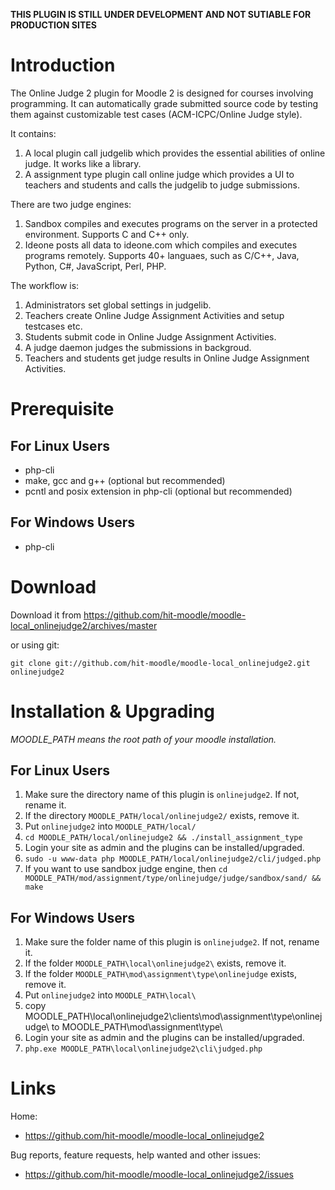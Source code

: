 **THIS PLUGIN IS STILL UNDER DEVELOPMENT AND NOT SUTIABLE FOR PRODUCTION SITES**

Introduction
============

The Online Judge 2 plugin for Moodle 2 is designed for courses involving programming.
It can automatically grade submitted source code by testing them against customizable
test cases (ACM-ICPC/Online Judge style).

It contains:

1. A local plugin call judgelib which provides the essential abilities of online judge.
   It works like a library.
2. A assignment type plugin call online judge which provides a UI to teachers and students
   and calls the judgelib to judge submissions.

There are two judge engines:

1. Sandbox compiles and executes programs on the server in a protected environment.
   Supports C and C++ only.
2. Ideone posts all data to ideone.com which compiles and executes programs remotely.
   Supports 40+ languaes, such as C/C++, Java, Python, C#, JavaScript, Perl, PHP.

The workflow is:

1. Administrators set global settings in judgelib.
2. Teachers create Online Judge Assignment Activities and setup testcases etc.
3. Students submit code in Online Judge Assignment Activities.
4. A judge daemon judges the submissions in backgroud.
5. Teachers and students get judge results in Online Judge Assignment Activities.


Prerequisite
============

For Linux Users
---------------

* php-cli
* make, gcc and g++ (optional but recommended)
* pcntl and posix extension in php-cli (optional but recommended)

For Windows Users
-----------------

* php-cli


Download
========

Download it from https://github.com/hit-moodle/moodle-local_onlinejudge2/archives/master

or using git:

`git clone git://github.com/hit-moodle/moodle-local_onlinejudge2.git onlinejudge2`


Installation & Upgrading
========================

*MOODLE_PATH means the root path of your moodle installation.*

For Linux Users
---------------

1. Make sure the directory name of this plugin is `onlinejudge2`. If not, rename it.
2. If the directory `MOODLE_PATH/local/onlinejudge2/` exists, remove it.
3. Put `onlinejudge2` into `MOODLE_PATH/local/`
4. `cd MOODLE_PATH/local/onlinejudge2 && ./install_assignment_type`
5. Login your site as admin and the plugins can be installed/upgraded.
6. `sudo -u www-data php MOODLE_PATH/local/onlinejudge2/cli/judged.php`
7. If you want to use sandbox judge engine, then
   `cd MOODLE_PATH/mod/assignment/type/onlinejudge/judge/sandbox/sand/ && make`

For Windows Users
---------------

1. Make sure the folder name of this plugin is `onlinejudge2`. If not, rename it.
2. If the folder `MOODLE_PATH\local\onlinejudge2\` exists, remove it.
3. If the folder `MOODLE_PATH\mod\assignment\type\onlinejudge` exists, remove it.
4. Put `onlinejudge2` into `MOODLE_PATH\local\`
5. copy MOODLE_PATH\local\onlinejudge2\clients\mod\assignment\type\onlinejudge\ 
   to MOODLE_PATH\mod\assignment\type\
6. Login your site as admin and the plugins can be installed/upgraded.
7. `php.exe MOODLE_PATH\local\onlinejudge2\cli\judged.php`


Links
=====

Home:

* <https://github.com/hit-moodle/moodle-local_onlinejudge2>

Bug reports, feature requests, help wanted and other issues:

* <https://github.com/hit-moodle/moodle-local_onlinejudge2/issues>
